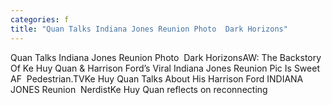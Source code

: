 ```yaml
---
categories: f
title: "Quan Talks Indiana Jones Reunion Photo  Dark Horizons"
---
```

Quan Talks Indiana Jones Reunion Photo&nbsp;&nbsp;Dark HorizonsAW: The Backstory Of Ke Huy Quan & Harrison Ford’s Viral Indiana Jones Reunion Pic Is Sweet AF&nbsp;&nbsp;Pedestrian.TVKe Huy Quan Talks About His Harrison Ford INDIANA JONES Reunion&nbsp;&nbsp;NerdistKe Huy Quan reflects on reconnecting